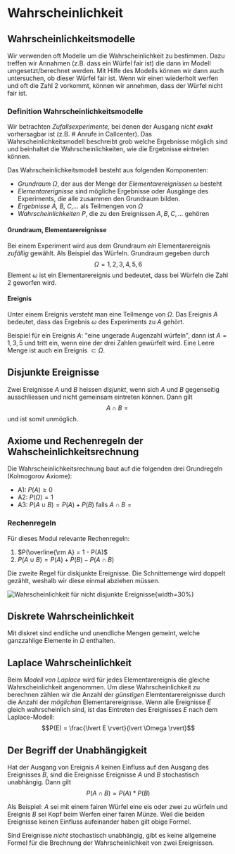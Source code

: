 # Wahrscheinlichkeit

## Wahrscheinlichkeitsmodelle

Wir verwenden oft Modelle um die Wahrscheinlichkeit zu bestimmen. Dazu treffen wir Annahmen (z.B. dass ein Würfel fair ist) die dann im Modell umgesetzt/berechnet werden. Mit Hilfe des Modells können wir dann auch untersuchen, ob dieser Würfel fair ist. Wenn wir einen wiederholt werfen und oft die Zahl 2 vorkommt, können wir annehmen, dass der Würfel nicht fair ist.

### Definition Wahrscheinlichkeitsmodelle

Wir betrachten *Zufallsexperimente*, bei denen der Ausgang *nicht exakt* vorhersagbar ist (z.B. # Anrufe in Callcenter). Das Wahrscheinlichkeitsmodell beschreibt grob welche Ergebnisse möglich sind und beinhaltet die Wahrscheinlichkeiten, wie die Ergebnisse eintreten können.

Das Wahrscheinlichkeitsmodell besteht aus folgenden Komponenten:

* *Grundraum* $\Omega$, der aus der Menge der *Elementarereignissen* $\omega$ besteht
* *Elementarerignisse* sind mögliche Ergebnisse oder Ausgänge des Experiments, die alle zusammen den Grundraum bilden.
* *Ergebnisse A, B, C,...* als Teilmengen von $\Omega$
* *Wahrscheinlichkeiten P*, die zu den Ereignissen $A, B, C,...$ gehören

#### Grundraum, Elementarereignisse

Bei einem Experiment wird aus dem Grundraum *ein* Elementarereignis *zufällig* gewählt. Als Beispiel das Würfeln. Grundraum gegeben durch
$$\Omega = {1,2,3,4,5,6}$$
Element $\omega$ ist ein Elementarereignis und bedeutet, dass bei Würfeln die Zahl 2 geworfen wird.

#### Ereignis

Unter einem Ereignis versteht man eine Teilmenge von $\Omega$. Das Ereignis $A$ bedeutet, dass das Ergebnis $\omega$ des Experiments zu $A$ gehört.

Beispiel für ein Ereignis $A$: "eine ungerade Augenzahl würfeln", dann ist $A={1,3,5}$ und tritt ein, wenn eine der drei Zahlen gewürfelt wird. Eine Leere Menge ist auch ein Ereignis ${} \subset \Omega$.

## Disjunkte Ereignisse

Zwei Ereignisse $A$ und $B$ heissen *disjunkt*, wenn sich $A$ und $B$ gegenseitig ausschliessen und nicht gemeinsam eintreten können. Dann gilt $$A \cap B = {}$$ und ist somit unmöglich.

## Axiome und Rechenregeln der Wahscheinlichkeitsrechnung

Die Wahrscheinlichkeitsrechnung baut auf die folgenden drei Grundregeln (Kolmogorov Axiome):

* A1: $P(A) \geq 0$
* A2: $P(\Omega) = 1$
* A3: $P(A \cup B) = P(A) + P(B)$ falls $A \cap B = {}$

### Rechenregeln

Für dieses Modul relevante Rechenregeln:

1. $P(\overline{\rm A} = 1 - P(A)$
2. $P(A \cup B) = P(A) + P(B) - P(A \cap B)$

Die zweite Regel für diskjunkte Ereignisse. Die Schnittemenge wird doppelt gezählt, weshalb wir diese einmal abziehen müssen.

![Wahrscheinlichkeit für nicht disjunkte Ereignisse](venn_r2.png){width=30%}

## Diskrete Wahrscheinlichkeit

Mit diskret sind endliche und unendliche Mengen gemeint, welche ganzzahlige Elemente in $\Omega$ enthalten.

## Laplace Wahrscheinlichkeit

Beim *Modell von Laplace* wird für jedes Elementarereignis die gleiche Wahrscheinlichkeit angenommen. Um diese Wahrscheinlichkeit zu berechnen zählen wir die Anzahl der *günstigen* Elemtentarereignisse durch die Anzahl der *möglichen* Elementarereignisse.
Wenn alle Ereignisse $E$ gleich wahrscheinlich sind, ist das Eintreten des Ereignisses $E$ nach dem Laplace-Modell:
$$P(E) = \frac{\lvert E \rvert}{lvert \Omega \rvert}$$

## Der Begriff der Unabhängigkeit

Hat der Ausgang von Ereignis $A$ keinen Einfluss auf den Ausgang des Ereignisses $B$, sind die Ereignisse Ereignisse $A$ und $B$ stochastisch unabhängig. Dann gilt
$$ P(A \cap B) = P(A) * P(B)$$

Als Beispiel: $A$ sei mit einem fairen Würfel eine eis oder zwei zu würfeln und Ereignis $B$ sei Kopf beim Werfen einer fairen Münze. Weil die beiden Ereignisse keinen Einfluss aufeinander haben gilt obige Formel.

Sind Ereignisse *nicht* stochastisch unabhängig, gibt es keine allgemeine Formel für die Brechnung der Wahrscheinlichkeit von zwei Ereignissen.
